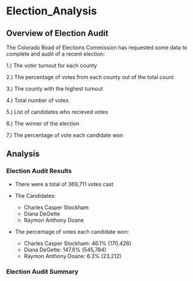 # Election_Analysis
## Overview of Election Audit
The Colorado Boad of Elections Commission has requested some data to complete and audit of a recent election:

1.) The voter turnout for each county

2.) The percentage of votes from each county out of the total count

3.) The county with the highest turnout

4.) Total number of votes 

5.) List of candidates who recieved votes

6.) The winner of the election

7.) The percentage of vote each candidate won


## Analysis
### Election Audit Results
* There were a total of 369,711 votes cast
* The Candidates:
  * Charles Casper Stockham
  * Diana DeGette
  * Raymon Anthony Doane
* The percentage of votes each candidate won:

  * Charles Casper Stockham: 46.1% (170,426)
  * Diana DeGette: 147.6% (545,784)
  * Raymon Anthony Doane: 6.3% (23,212)

### Election Audit Summary






